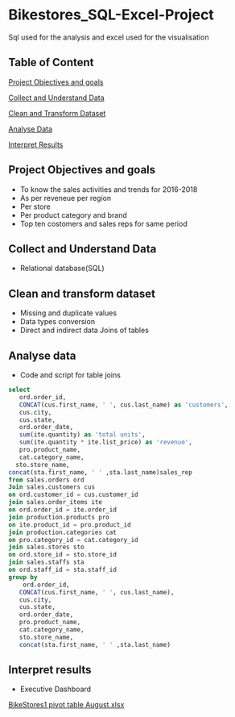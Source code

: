# Bikestores_SQL-Excel-Project
Sql used for the analysis and excel used for the visualisation

## Table of Content
[Project Objectives and goals](#project-objectives-and-goals)

[Collect and Understand Data](#collect-and-understand-data)

[Clean and Transform Dataset](#clean-and-transform-dataset)

[Analyse Data](#analyse-data)

[Interpret Results](#interpret-results)


## Project Objectives and goals
- To know the sales activities and trends for 2016-2018
- As per reveneue per region
- Per store
- Per product category and brand
- Top ten costomers and sales reps for same period

## Collect and Understand Data

- Relational database(SQL)

## Clean and transform dataset
- Missing and duplicate values
- Data types conversion
- Direct and indirect data Joins of tables

## Analyse data

- Code and script for  table joins

````sql
select
   ord.order_id,
   CONCAT(cus.first_name, ' ', cus.last_name) as 'customers',
   cus.city,
   cus.state,
   ord.order_date,
   sum(ite.quantity) as 'total units',
   sum(ite.quantity * ite.list_price) as 'revenue',
   pro.product_name,
   cat.category_name,
  sto.store_name,
concat(sta.first_name, ' ' ,sta.last_name)sales_rep
from sales.orders ord
Join sales.customers cus
on ord.customer_id = cus.customer_id
join sales.order_items ite
on ord.order_id = ite.order_id
join production.products pro
on ite.product_id = pro.product_id
join production.categories cat
on pro.category_id = cat.category_id
join sales.stores sto
on ord.store_id = sto.store_id
join sales.staffs sta
on ord.staff_id = sta.staff_id
group by 
    ord.order_id,
   CONCAT(cus.first_name, ' ', cus.last_name),
   cus.city,
   cus.state,
   ord.order_date, 
   pro.product_name,
   cat.category_name,
   sto.store_name,
   concat(sta.first_name, ' ' ,sta.last_name)
````

## Interpret results

- Executive Dashboard

[BikeStores1 pivot table August.xlsx](https://github.com/user-attachments/files/17246601/BikeStores1.pivot.table.August.xlsx)
